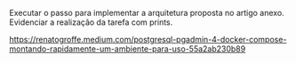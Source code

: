 Executar o passo para implementar a arquitetura proposta no artigo anexo. Evidenciar a realização da tarefa com prints.

https://renatogroffe.medium.com/postgresql-pgadmin-4-docker-compose-montando-rapidamente-um-ambiente-para-uso-55a2ab230b89
